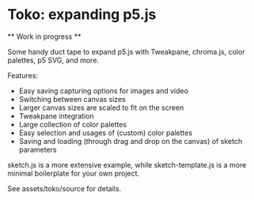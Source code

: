 # Toko: expanding p5.js

** Work in progress **

Some handy duct tape to expand p5.js with Tweakpane, chroma.js, color palettes, p5 SVG, and more.

Features:
- Easy saving capturing options for images and video
- Switching between canvas sizes
- Larger canvas sizes are scaled to fit on the screen
- Tweakpane integration
- Large collection of color palettes
- Easy selection and usages of (custom) color palettes
- Saving and loading (through drag and drop on the canvas) of sketch parameters

sketch.js is a more extensive example, while sketch-template.js is a more minimal boilerplate for your own project.

See assets/toko/source for details.
